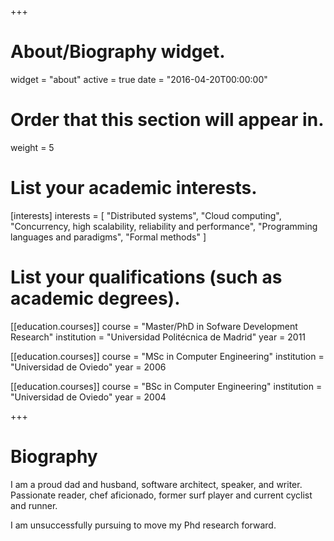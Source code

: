 +++
# About/Biography widget.
widget = "about"
active = true
date = "2016-04-20T00:00:00"

# Order that this section will appear in.
weight = 5

# List your academic interests.
[interests]
  interests = [
    "Distributed systems",
    "Cloud computing",
    "Concurrency, high scalability, reliability and performance",
    "Programming languages and paradigms",
    "Formal methods"
  ]

# List your qualifications (such as academic degrees).
[[education.courses]]
  course = "Master/PhD in Sofware Development Research"
  institution = "Universidad Politécnica de Madrid"
  year = 2011

[[education.courses]]
  course = "MSc in Computer Engineering"
  institution = "Universidad de Oviedo"
  year = 2006

[[education.courses]]
  course = "BSc in Computer Engineering"
  institution = "Universidad de Oviedo"
  year = 2004
 
+++

# Biography

I am a proud dad and husband, software architect, speaker, and writer. Passionate reader, chef aficionado, former surf player and current cyclist and runner.

I am unsuccessfully pursuing to move my Phd research forward.
